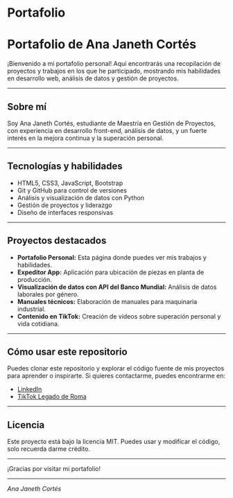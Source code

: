 # Portafolio
# Portafolio de Ana Janeth Cortés

¡Bienvenido a mi portafolio personal! Aquí encontrarás una recopilación de proyectos y trabajos en los que he participado, mostrando mis habilidades en desarrollo web, análisis de datos y gestión de proyectos.

---

## Sobre mí

Soy Ana Janeth Cortés, estudiante de Maestría en Gestión de Proyectos, con experiencia en desarrollo front-end, análisis de datos, y un fuerte interés en la mejora continua y la superación personal.

---

## Tecnologías y habilidades

- HTML5, CSS3, JavaScript, Bootstrap
- Git y GitHub para control de versiones
- Análisis y visualización de datos con Python
- Gestión de proyectos y liderazgo
- Diseño de interfaces responsivas

---

## Proyectos destacados

- **Portafolio Personal:** Esta página donde puedes ver mis trabajos y habilidades.
- **Expeditor App:** Aplicación para ubicación de piezas en planta de producción.
- **Visualización de datos con API del Banco Mundial:** Análisis de datos laborales por género.
- **Manuales técnicos:** Elaboración de manuales para maquinaria industrial.
- **Contenido en TikTok:** Creación de videos sobre superación personal y vida cotidiana.

---

## Cómo usar este repositorio

Puedes clonar este repositorio y explorar el código fuente de mis proyectos para aprender o inspirarte. Si quieres contactarme, puedes encontrarme en:

- [LinkedIn](https://www.linkedin.com/in/ana-janeth-cortes)
- [TikTok Legado de Roma](https://www.tiktok.com/@legadoderoma)

---

## Licencia

Este proyecto está bajo la licencia MIT. Puedes usar y modificar el código, solo recuerda darme crédito.

---

¡Gracias por visitar mi portafolio!

---

*Ana Janeth Cortés*
